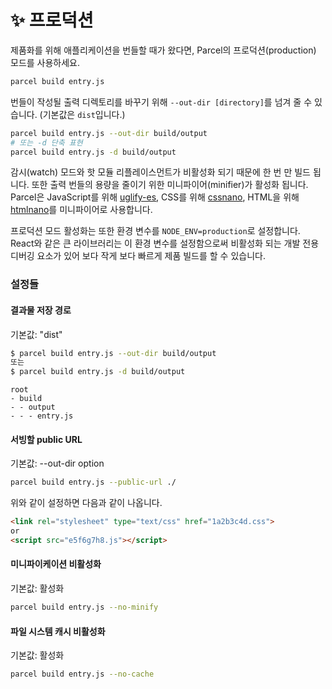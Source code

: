# ✨ 프로덕션

제품화를 위해 애플리케이션을 번들할 때가 왔다면, Parcel의 프로덕션(production) 모드를 사용하세요.

```bash
parcel build entry.js
```

번들이 작성될 출력 디렉토리를 바꾸기 위해 `--out-dir [directory]`를 넘겨 줄 수 있습니다. (기본값은 `dist`입니다.)

```bash
parcel build entry.js --out-dir build/output
# 또는 -d 단축 표현
parcel build entry.js -d build/output
```

감시(watch) 모드와 핫 모듈 리플레이스먼트가 비활성화 되기 때문에 한 번 만 빌드 됩니다. 또한 출력 번들의 용량을 줄이기 위한 미니파이어(minifier)가 활성화 됩니다. Parcel은 JavaScript를 위해 [uglify-es](https://github.com/mishoo/UglifyJS2/tree/harmony), CSS를 위해 [cssnano](http://cssnano.co), HTML을 위해 [htmlnano](https://github.com/posthtml/htmlnano)를 미니파이어로 사용합니다.

프로덕션 모드 활성화는 또한 환경 변수를 `NODE_ENV=production`로 설정합니다. React와 같은 큰 라이브러리는 이 환경 변수를 설정함으로써 비활성화 되는 개발 전용 디버깅 요소가 있어 보다 작게 보다 빠르게 제품 빌드를 할 수 있습니다.

### 설정들

#### 결과물 저장 경로

기본값: "dist"

```bash
$ parcel build entry.js --out-dir build/output
또는
$ parcel build entry.js -d build/output
```

```base
root
- build
- - output
- - - entry.js
```

#### 서빙할 public URL

기본값: --out-dir option

```bash
parcel build entry.js --public-url ./
```

위와 같이 설정하면 다음과 같이 나옵니다.

```html
<link rel="stylesheet" type="text/css" href="1a2b3c4d.css">
or
<script src="e5f6g7h8.js"></script>
```


#### 미니파이케이션 비활성화

기본값: 활성화

```bash
parcel build entry.js --no-minify
```

#### 파일 시스템 캐시 비활성화

기본값: 활성화

```bash
parcel build entry.js --no-cache
```
